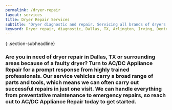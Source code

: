 ```yaml
---
permalink: /dryer-repair
layout: services
title: Dryer Repair Services
subtitle: "Dryer diagnostic and repair. Servicing all brands of dryers. We work in Dallas, TX and surrounding areas."
keyword: Dryer repair, diagnostic, Dallas, TX, Arlington, Irving, Denton, Lewisville, Plano, Carrollton, Frisco, Keller, Grapevine, Bedford, Euless, Southlake, Lake Dallas, Roanoke, Argyle, Hebron, Richardson, Corinth, Lantana, Copper Canyon, Highland Village, Double Oak, Watauga, Melody Hills, Richland Hills, North Richland Hills, Haltom City, Blue Mound
---
```


{:.section-subheadline}
### Are you in need of dryer repair in Dallas, TX or surrounding areas because of a faulty dryer? Turn to AC/DC Appliance Repair for a prompt response from highly trained professionals. Our service vehicles carry a broad range of parts and tools, which means we can often carry out successful repairs in just one visit. We can handle everything from preventative maintenance to emergency repairs, so reach out to AC/DC Appliance Repair today to get started.